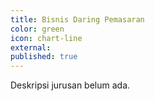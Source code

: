 ```yaml
---
title: Bisnis Daring Pemasaran
color: green
icon: chart-line
external:
published: true
---
```

Deskripsi jurusan belum ada.
